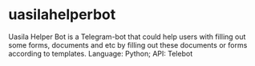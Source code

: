 # uasilahelperbot
Uasila Helper Bot is a Telegram-bot that could help users with filling out some forms, documents and etc by filling out these documents or forms according to templates.
Language: Python; API: Telebot
